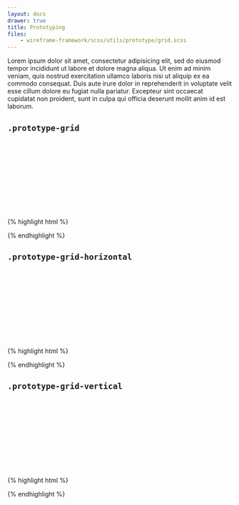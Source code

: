 ```yaml
---
layout: docs
drawer: true
title: Prototyping
files:
    - wireframe-framework/scss/utils/prototype/grid.scss
---
```


Lorem ipsum dolor sit amet, consectetur adipisicing elit, sed do eiusmod tempor incididunt ut labore et dolore magna aliqua. Ut enim ad minim veniam, quis nostrud exercitation ullamco laboris nisi ut aliquip ex ea commodo consequat. Duis aute irure dolor in reprehenderit in voluptate velit esse cillum dolore eu fugiat nulla pariatur. Excepteur sint occaecat cupidatat non proident, sunt in culpa qui officia deserunt mollit anim id est laborum.

<style>
.demo {
    width: 100%;
    height: 10rem;
}
</style>

## `.prototype-grid`

<div class="demo prototype-grid">
</div>

{% highlight html %}
<div class="prototype-grid">
</div>
{% endhighlight %}

## `.prototype-grid-horizontal`

<div class="demo prototype-grid-horizontal">
</div>

{% highlight html %}
<div class="prototype-grid-horizontal">
</div>
{% endhighlight %}

## `.prototype-grid-vertical`

<div class="demo prototype-grid-vertical">
</div>

{% highlight html %}
<div class="prototype-grid-vertical">
</div>
{% endhighlight %}
